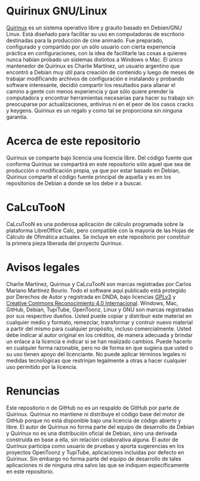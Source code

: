 # Quirinux GNU/Linux
<a href="https://quirinux.neocities.org">Quirinux</a> es un sistema operativo libre y grauito basado en Debian/GNU Linux. Está diseñado para facilitar su uso en computadoras de escritorio destinadas para la producción de cine animado. Fue preparado, configurado y compartido por un sólo usuario con cierta experiencia práctica en configuraciones, con la idea de facilitarle las cosas a quienes nunca habían probado un sistemas distintos a Windows o Mac.
El único mantenedor de Quirinux es Charlie Martínez, un usuario argentino que encontró a Debian muy útil para creación de contenido y luego de meses de trabajar modificando archivos de configuración e instalando y probando software interesante, decidió compartir los resultados para allanar el camino a gente con menos experiencia y que sólo quiere prender la computadora y encontrar herramientas necesarias para hacer su trabajo sin preocuparse por actualizaciones, antivirus ni en el peor de los casos cracks y keygens. Quirinux es un regalo y como tal se proporciona sin ninguna garantía. 
# Acerca de este repositorio
Quirinux se comparte bajo licencia una licencia libre. Del código fuente que conforma Quirinux se compartirá en este repositorio sólo aquel que sea de producción o modificación propia, ya que por estar basado en Debian, Quirinux comparte el código fuente principal de aquella y es en los repositorios de Debian a donde se los debe ir a buscar.
# CaLcuTooN
CaLcuTooN es una poderosa aplicación de cálculo programada sobre la plataforma LibreOffice Calc, pero compatible con la mayoría de las Hojas de Cálculo de Ofimática actuales. Se incluye en este repositorio por constituir la primera pieza liberada del proyecto Quirinux. 
# Avisos legales
Charlie Martínez, Quirinux y CaLcuTooN son marcas registradas por Carlos Mariano Martínez Bourio. Todo el software aquí publicado está protegido por Derechos de Autor y registrada en DNDA, bajo licencias <a href="https://lslspanish.github.io/translation_GPLv3_to_spanish/">GPLv3</a> y <a href="https://creativecommons.org/licenses/by/4.0/deed.es">Creative Commons Reconocimiento 4.0 Internacional</a>. Windows, Mac, GitHub, Debian, TupiTube, OpenToonz, Linux y GNU son marcas registradas por sus respectivo dueños.
Usted puede copiar y distribuir este material en cualquier medio y formato, remezclar, transformar y contruir nuevo material a partir del mismo para cualquier propósito, incluso comercialmente. Usted debe indicar al autor original en los créditos, de manera adecuada y brindar un enlace a la licencia e indicar si se han realizado cambios. Puede hacerlo en cualquier forma razonable, pero no de forma en que sugiera que usted o su uso tienen apoyo del licenciante. No puede aplicar términos legales ni medidas tecnológicas que restrinjan legalmente a otras a hacer cualquier uso permitido por la licencia. 
# Renuncias
Este repositorio n de GitHub no es un respaldo de GitHub por parte de Quirinux. Quirinux no mantiene ni distribuye el código base del motor de GitHub porque no está disponible bajo una licencia de código abierto y libre.
El autor de Quirinux no forma parte del equipo de desarrollo de Debian y Quirinux no es una distribución oficial de Debian, sino una derivada construida en base a ella, sin relación colaborativa alguna. 
El autor de Quirinux participa como usuario de pruebas y aporta sugerencias en los proyectos OpenToonz y TupiTube, aplicaciones incluidas por defecto en Quirinux. Sin embargo no forma parte del equipo de desarrollo de tales aplicaciones ni de ninguna otra salvo las que se indiquen específicamente en este repositorio.
